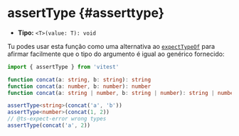 # assertType {#asserttype}

  - **Tipo:** `<T>(value: T): void`

  Tu podes usar esta função como uma alternativa ao [`expectTypeOf`](/api/expect-typeof) para afirmar facilmente que o tipo do argumento é igual ao genérico fornecido:


  ```ts
  import { assertType } from 'vitest'

  function concat(a: string, b: string): string
  function concat(a: number, b: number): number
  function concat(a: string | number, b: string | number): string | number

  assertType<string>(concat('a', 'b'))
  assertType<number>(concat(1, 2))
  // @ts-expect-error wrong types
  assertType(concat('a', 2))
  ```
